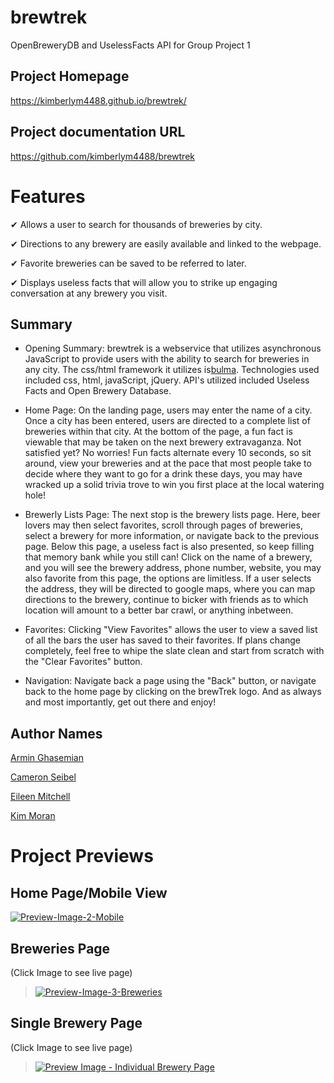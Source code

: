 # brewtrek
OpenBreweryDB and UselessFacts API for Group Project 1

## Project Homepage
https://kimberlym4488.github.io/brewtrek/

## Project documentation URL
https://github.com/kimberlym4488/brewtrek

# Features

&#10004; Allows a user to search for thousands of breweries by city.

&#10004; Directions to any brewery are easily available and linked to the webpage.

&#10004; Favorite breweries can be saved to be referred to later.

&#10004; Displays useless facts that will allow you to strike up engaging conversation at any brewery you visit.

## Summary

- Opening Summary: brewtrek is a webservice that utilizes asynchronous JavaScript to provide users with the ability to search for breweries in any city. The css/html framework it utilizes is[bulma](https://bulma.io/). Technologies used included css, html, javaScript, jQuery. API's utilized included Useless Facts and Open Brewery Database. 

- Home Page: On the landing page, users may enter the name of a city. Once a city has been entered, users are directed to a complete list of breweries within that city. At the bottom of the page, a fun fact is viewable that may be taken on the next brewery extravaganza. Not satisfied yet? No worries! Fun facts alternate every 10 seconds, so sit around, view your breweries and at the pace that most people take to decide where they want to go for a drink these days, you may have wracked up a solid trivia trove to win you first place at the local watering hole!

- Brewerly Lists Page: The next stop is the brewery lists page. Here, beer lovers may then select favorites, scroll through pages of breweries, select a brewery for more information, or navigate back to the previous page. Below this page, a useless fact is also presented, so keep filling that memory bank while you still can! Click on the name of a brewery, and you will see the brewery address, phone number, website, you may also favorite from this page, the options are limitless. If a user selects the address, they will be directed to google maps, where you can map directions to the brewery, continue to bicker with friends as to which location will amount to a better bar crawl, or anything inbetween. 

- Favorites: Clicking "View Favorites" allows the user to view a saved list of all the bars the user has saved to their favorites. If plans change completely, feel free to whipe the slate clean and start from scratch with the "Clear Favorites" button. 

- Navigation: Navigate back a page using the "Back" button, or navigate back to the home page by clicking on the brewTrek logo. And as always and most importantly, get out there and enjoy!

## Author Names

[Armin Ghasemian](https://github.com/ArminGhsm)

[Cameron Seibel](https://github.com/CameronMSeibel)

[Eileen Mitchell](https://github.com/eileenhlmitchell19)

[Kim Moran](https://github.com/kimberlym4488)

# Project Previews
## Home Page/Mobile View
[![Preview-Image-2-Mobile](https://user-images.githubusercontent.com/92805933/146703424-73005eb7-3e12-4ff0-b648-b9d59c761490.PNG)](https://kimberlym4488.github.io/brewtrek/)

## Breweries Page
(Click Image to see live page)

>[![Preview-Image-3-Breweries](https://user-images.githubusercontent.com/92805933/146703306-90dfe2c8-8958-443a-8939-11808c348eca.PNG)](https://kimberlym4488.github.io/brewtrek/)

## Single Brewery Page
(Click Image to see live page)

>[![Preview Image - Individual Brewery Page](https://user-images.githubusercontent.com/92805933/146703210-15998eb7-d157-4ed4-8a67-2ab4e2ada2ac.PNG)](https://kimberlym4488.github.io/brewtrek/)